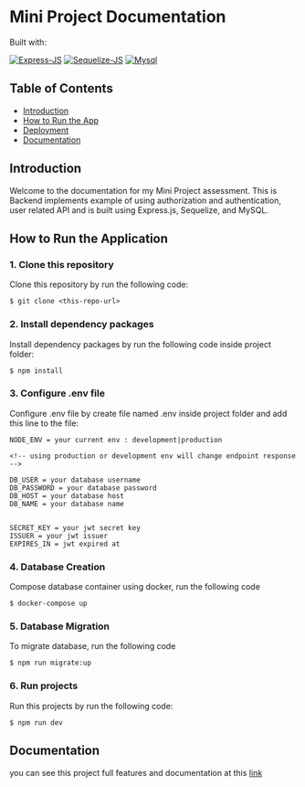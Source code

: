 # Mini Project Documentation

<p align="left">
  Built with:
</p>

[![Express-JS](https://img.shields.io/badge/Express--JS-%5E4.18.2-green)](https://www.npmjs.com/package/express)
[![Sequelize-JS](https://img.shields.io/badge/Sequelize--JS-%5E6.32.1-blue)](https://www.npmjs.com/package/sequelize)
[![Mysql](https://img.shields.io/badge/MySQL-%5E3.6.0-blue)](https://www.npmjs.com/package/mysql2)

## Table of Contents

- [Introduction](#introduction)
- [How to Run the App](#how-to-run-the-application)
- [Deployment](#deployment)
- [Documentation](#documentation)

## Introduction

Welcome to the documentation for my Mini Project assessment. This is Backend implements example of using authorization and authentication, user related API and is built using Express.js, Sequelize, and MySQL.

## How to Run the Application

### 1. Clone this repository

Clone this repository by run the following code:

```
$ git clone <this-repo-url>
```

### 2. Install dependency packages

Install dependency packages by run the following code inside project folder:

```
$ npm install
```

### 3. Configure .env file

Configure .env file by create file named .env inside project folder and add this line to the file:

```
NODE_ENV = your current env : development|production

<!-- using production or development env will change endpoint response -->

DB_USER = your database username
DB_PASSWORD = your database password
DB_HOST = your database host
DB_NAME = your database name


SECRET_KEY = your jwt secret key
ISSUER = your jwt issuer
EXPIRES_IN = jwt expired at
```

### 4. Database Creation

Compose database container using docker, run the following code

```
$ docker-compose up
```

### 5. Database Migration

To migrate database, run the following code

```
$ npm run migrate:up
```

### 6. Run projects

Run this projects by run the following code:

```
$ npm run dev
```

## Documentation

you can see this project full features and documentation at this [link](https://tinyurl.com/topindo-assessment)
